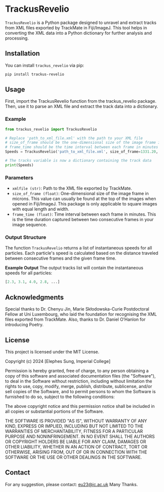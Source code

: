 # TrackusRevelio

`TrackusRevelio` is a Python package designed to unravel and extract tracks from XML files exported by TrackMate in Fiji/ImageJ. This tool helps in converting the XML data into a Python dictionary for further analysis and processing.

## Installation

You can install `trackus_revelio` via pip:

```sh
pip install trackus-revelio
```

## Usage
First, import the TrackusRevelio function from the trackus_revelio package. Then, use it to parse an XML file and extract the track data into a dictionary.

### Example

```python
from trackus_revelio import TrackusRevelio

# Replace 'path_to_xml_file.xml' with the path to your XML file
# size_of_frame should be the one-dimensional size of the image frame in microns
# frame_time should be the time interval between each frame in minutes
Speeds = TrackusRevelio('path_to_xml_file.xml', size_of_frame=1331.20, frame_interval=3.0)

# The tracks variable is now a dictionary containing the track data
print(Speeds)
```
### Parameters
* `xmlfile (str)`: Path to the XML file exported by TrackMate.
* `size_of_frame (float)`: One-dimensional size of the image frame in microns. This value can usually be found at the top of the images when opened in Fiji/ImageJ. This package is only applicable to square images with equal length and width.
* `frame_time (float)`: Time interval between each frame in minutes. This is the time duration captured between two consecutive frames in your image sequence.


### Output Structure

The function `TrackusRevelio` returns a list of instantaneous speeds for all particles. Each particle's speed is calculated based on the distance traveled between consecutive frames and the given frame time.

__Example Output__
The output tracks list will contain the instantaneous speeds for all particles:

```python
[2.3, 3.1, 4.0, 2.8, ...]
```

## Acknowledgments

Special thanks to Dr. Chenyu Jin, Marie Skłodowska-Curie Postdoctoral Fellow at Uni Luxembourg, who laid the foundation for recognising the XML files exported from TrackMate. Also, thanks to Dr. Daniel O’Hanlon for introducing Poetry.


## License

This project is licensed under the MIT License.

Copyright (c) 2024 [Elephes Sung, Imperial College]

Permission is hereby granted, free of charge, to any person obtaining a copy
of this software and associated documentation files (the "Software"), to deal
in the Software without restriction, including without limitation the rights
to use, copy, modify, merge, publish, distribute, sublicense, and/or sell
copies of the Software, and to permit persons to whom the Software is
furnished to do so, subject to the following conditions:

The above copyright notice and this permission notice shall be included in all
copies or substantial portions of the Software.

THE SOFTWARE IS PROVIDED "AS IS", WITHOUT WARRANTY OF ANY KIND, EXPRESS OR
IMPLIED, INCLUDING BUT NOT LIMITED TO THE WARRANTIES OF MERCHANTABILITY,
FITNESS FOR A PARTICULAR PURPOSE AND NONINFRINGEMENT. IN NO EVENT SHALL THE
AUTHORS OR COPYRIGHT HOLDERS BE LIABLE FOR ANY CLAIM, DAMAGES OR OTHER
LIABILITY, WHETHER IN AN ACTION OF CONTRACT, TORT OR OTHERWISE, ARISING FROM,
OUT OF OR IN CONNECTION WITH THE SOFTWARE OR THE USE OR OTHER DEALINGS IN THE
SOFTWARE.


## Contact

For any suggestion, please contact: eu23@ic.ac.uk
Many Thanks.
